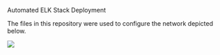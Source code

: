 Automated ELK Stack Deployment

The files in this repository were used to configure the network depicted below.

![](image/Digrams/Redteam_Network_DM.png)
